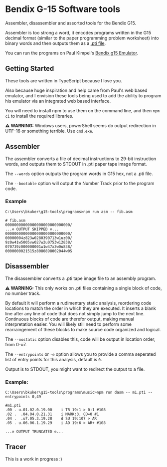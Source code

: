 # Bendix G-15 Software tools

Assembler, disassembler and assorted tools for the Bendix G15.

Assembler is too strong a word, it encodes programs written in the G15 decimal format (similar to the paper programming problem worksheet) into binary words and then outputs them as a [.pti file](https://github.com/retro-software/G15-software/).

You can run the programs on Paul Kimpel's [Bendix g15 Emulator](https://www.phkimpel.us/Bendix-G15/).


## Getting Started

These tools are written in TypeScript because I love you.

Also because huge inspiration and help came from Paul's web based emulator, and I envision these tools being used to add the ability to program his emulator via an integrated web based interface.

You will need to install npm to use them on the command line, and then `npm ci` to install the required libraries.

**⚠️ WARNING:** Windows users, powerShell seems do output redirection in UTF-16 or something terrible. Use `cmd.exe`.

## Assembler

The assembler converts a file of decimal instructions to 29-bit instruction words, and outputs them to STDOUT in .pti paper tape image format.

The `--words` option outputs the program words in G15 hex, not a .pti file.

The `--bootable` option will output the Number Track prior to the program code.

### Example

```
C:\Users\bkuker\g15-tools\programs>npm run asm -- fib.asm

# fib.asm
00000000000000000000000000000/
...⊘ OUTPUT SKIPPED ⊘...
00000000000000000000000000000/
00000004z823w0280390713w1uz00/
9z0w41w5005vw027w2u0753w12838/
070739z000000001w1w47x3w0u838/
0000000021515z8080898002044w0S
```

## Disassembler

The disassembler converts a .pti tape image file to an assembly program.

**⚠️ WARNING:** This only works on .pti files containing a single block of code, no number track.

By default it will perform a rudimentary static analysis, reordering code locations to match the order in which they are executed. It inserts a blank line after any line of code that does not simply jump to the next line. Continuous blocks of code are therefor output, making manual interpretation easier. You will likely still need to perform some rearraingement of these blocks to make source code organized and logical.

The `--nostatic` option disables this, code will be output in location order, from 0-u7.

The `--entrypoints` or `-e` option allows you to provide a comma seperated list of entry points for this analysis, default is `0`.

Output is to STDOUT, you might want to redirect the output to a file.



### Example:

```
C:\Users\bkuker\g15-tools\programs\music>npm run dasm -- m1.pti --entrypoints 0,49   

#m1.pti
.00 . u.01.02.0.19.00    i TR 19:1 > 0:1 #108
.02 .  .04.04.0.21.31    i MARK:3, CD=0 #1
.04 .  .u7.05.3.19.28    d SU 19:107 > AR
.05 . u.06.06.1.19.29    i AD 19:6 > AR+ #108

...⊘ OUTPUT TRUNCATED ⊘...
```

## Tracer
This is a work in progress :)

